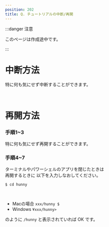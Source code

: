 ```yaml
---
position: 202
title: Q. チュートリアルの中断/再開
---
```


:::danger 注意

このページは作成途中です。

:::

# 中断方法

特に何も気にせず中断することができます。

<br />

# 再開方法

### 手順1~3

特に何も気にせず再開することができます。

### 手順4~7

ターミナルやパワーシェルのアプリを閉じたときは  
再開するときに 以下を入力しなおしてください。

```
$ cd hunny
```

<br />

- Macの場合 `xxx/hunny $`
- Windows `¥xxx/hunny>`

のように `/hunny` と表示されていれば OK です。
